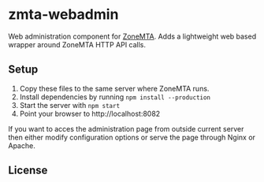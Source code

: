 # zmta-webadmin

Web administration component for [ZoneMTA](https://github.com/zone-eu/zone-mta). Adds a lightweight web based wrapper around ZoneMTA HTTP API calls.

## Setup

1. Copy these files to the same server where ZoneMTA runs.
2. Install dependencies by running `npm install --production`
3. Start the server with `npm start`
4. Point your browser to http://localhost:8082

If you want to acces the administration page from outside current server then either modify configuration options or serve the page through Nginx or Apache.

## License
